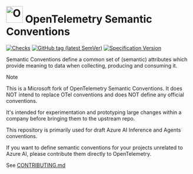 # <img src="https://opentelemetry.io/img/logos/opentelemetry-logo-nav.png" alt="OpenTelemetry Icon" width="45" height=""> OpenTelemetry Semantic Conventions

[![Checks](https://github.com/open-telemetry/semantic-conventions/workflows/Checks/badge.svg?branch=main)](https://github.com/open-telemetry/semantic-conventions/actions?query=workflow%3A%22Checks%22+branch%3Amain)
[![GitHub tag (latest SemVer)](https://img.shields.io/github/tag/open-telemetry/semantic-conventions.svg?logo=opentelemetry&&color=f5a800&label=Latest%20release)](https://github.com/open-telemetry/semantic-conventions/releases/latest)
[![Specification Version](https://img.shields.io/badge/OTel_specification_version-v1.43.0-blue?logo=opentelemetry&color=f5a800)](https://github.com/open-telemetry/opentelemetry-specification/releases/tag/v1.43.0)

Semantic Conventions define a common set of (semantic) attributes which
provide meaning to data when collecting, producing and consuming it.

> [!NOTE]
>
> This is a Microsoft fork of OpenTelemetry Semantic Conventions.
> It does NOT intend to replace OTel conventions and does NOT define any official
> conventions.
>
> It's intended for experimentation and prototyping large changes within a company
> before bringing them to the upstream repo.
>
> This repository is primarily used for draft Azure AI Inference and Agents conventions.
>
> If you want to define semantic conventions for your projects unrelated to Azure AI,
> please contribute them directly to OpenTelemetry.

See [CONTRIBUTING.md](CONTRIBUTING.md)
